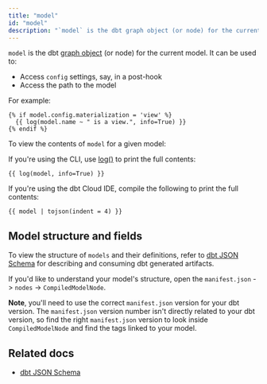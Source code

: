 ```yaml
---
title: "model"
id: "model"
description: "`model` is the dbt graph object (or node) for the current model."
---
```


`model` is the dbt [graph object](graph) (or node) for the current model. It can be used to:
- Access `config` settings, say, in a post-hook
- Access the path to the model

For example:
```jinja
{% if model.config.materialization = 'view' %}
  {{ log(model.name ~ " is a view.", info=True) }}
{% endif %}
```

To view the contents of `model` for a given model:

<Tabs>

<TabItem value="cli" label="CLI">

If you're using the CLI, use [log()](/reference/dbt-jinja-functions/log)
to print the full contents:

```jinja
{{ log(model, info=True) }}
```
  
 </TabItem>
 
 <TabItem value="ide" label="dbt Cloud IDE">
   
 If you're using the dbt Cloud IDE, compile the following to print the full contents:
 
<code>{{ model | tojson(indent = 4) }}</code>
   
</TabItem>

</Tabs>

## Model structure and fields

To view the structure of `models` and their definitions, refer to [dbt JSON Schema](https://schemas.getdbt.com/) for describing and consuming dbt generated artifacts.

If you'd like to understand your model's structure, open the `manifest.json` -> `nodes` -> `CompiledModelNode`.

**Note**, you'll need to use the correct `manifest.json` version for your dbt version. The `manifest.json` version number isn't directly related to your dbt version, so find the right `manifest.json` version to look inside `CompiledModelNode` and find the tags linked to your model.


## Related docs

- [dbt JSON Schema](https://schemas.getdbt.com/)
